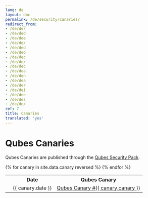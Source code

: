 ```yaml
---
lang: de
layout: doc
permalink: /de/security/canaries/
redirect_from:
- /de/de/
- /de/ded
- /de/dee
- /de/de/
- /de/ded
- /de/deo
- /de/dec
- /de/de/
- /de/dec
- /de/dea
- /de/den
- /de/dea
- /de/der
- /de/dei
- /de/dee
- /de/des
- /de/de/
ref: 7
title: Canaries
translated: 'yes'
---
```


Qubes Canaries
==============

Qubes Canaries are published through the [Qubes Security Pack](/de/security/pack/).

<table>
  <tr>
    <th title="Anchor Link"><span class="fa fa-link"></span></th>
    <th>Date</th>
    <th>Qubes Canary</th>
  </tr>
{% for canary in site.data.canary reversed %}
  <tr id="{{ canary.canary }}">
    <td><a href="#{{ canary.canary }}" class="fa fa-link black-icon" title="Anchor link to Qubes Canary row: Qubes Canary #{{ canary.canary }}"></a></td>
    <td>{{ canary.date }}</td>
    <td><a href="https://github.com/QubesOS/qubes-secpack/blob/master/canaries/canary-{{ canary.canary }}-{{ canary.date | date: '%Y' }}.txt">Qubes Canary #{{ canary.canary }}</a></td>
  </tr>
{% endfor %}
</table>